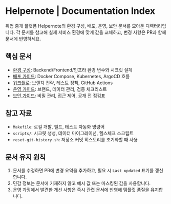 # Helpernote | Documentation Index

취업 중개 플랫폼 Helpernote의 환경 구성, 배포, 운영, 보안 문서를 모아둔 디렉터리입니다. 각 문서를 참고해 실제 서비스 환경에 맞게 값을 교체하고, 변경 사항은 PR과 함께 문서에 반영하세요.

## 핵심 문서
- [환경 구성](./environment.md): Backend/Frontend/인프라 환경 변수와 시크릿 설계
- [배포 가이드](./deployment.md): Docker Compose, Kubernetes, ArgoCD 흐름
- [워크플로](./workflow.md): 브랜치 전략, 테스트 정책, GitHub Actions
- [운영 가이드](./operations.md): 브랜드, 데이터 관리, 검증 체크리스트
- [보안 가이드](./security.md): 비밀 관리, 접근 제어, 공개 전 점검표

## 참고 자료
- `Makefile`: 로컬 개발, 빌드, 테스트 자동화 명령어
- `scripts/`: 시크릿 생성, 데이터 마이그레이션, 헬스체크 스크립트
- `reset-git-history.sh`: 저장소 커밋 히스토리를 초기화할 때 사용

## 문서 유지 원칙
1. 문서를 수정하면 PR에 변경 요약을 추가하고, 필요 시 `Last updated` 표기를 갱신합니다.
2. 민감 정보는 문서에 기재하지 않고 예시 값 또는 마스킹된 값을 사용합니다.
3. 운영 과정에서 발견한 개선 사항은 즉시 관련 문서에 반영해 템플릿 품질을 유지합니다.

